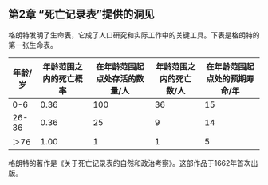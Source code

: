 ## 第2章 “死亡记录表”提供的洞见

格朗特发明了生命表，它成了人口研究和实际工作中的关键工具。下表是格朗特的第一张生命表。

|年龄/岁|年龄范围之内的死亡概率|在年龄范围起点处存活的数量/人|年龄范围之内的死亡数/人|在年龄范围起点处的预期寿命/年|
|-|-|-|-|-|
|0-6|0.36|100|36|15|
|26-36|0.36|25|9|14|
|＞76|1.00|1|1|5|

格朗特的著作是《关于死亡记录表的自然和政治考察》。这部作品于1662年首次出版。